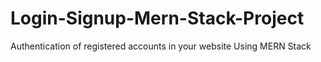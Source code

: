 # Login-Signup-Mern-Stack-Project
Authentication of registered accounts in your website Using MERN Stack
